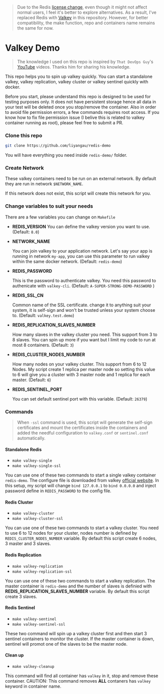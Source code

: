 > Due to the Redis [license change](https://redis.io/blog/redis-adopts-dual-source-available-licensing/), even though it might not affect normal users, I feel it's better to explore alternatives. As a result, I've replaced Redis with [Valkey](https://valkey.io/) in this repository. However, for better compatibility, the make function, repo and containers name remains the same for now.

# Valkey Demo

> The knowledge I used on this repo is inspired by `That DevOps Guy`'s [YouTube](https://www.youtube.com/channel/UCFe9-V_rN9nLqVNiI8Yof3w) videos. Thanks him for sharing his knowledge.

This repo helps you to spin up valkey quickly. You can start a standalone valkey, valkey replication, valkey cluster or valkey sentinel quickly with docker.

Before you start, please understand this repo is designed to be used for testing purposes only. It does not have persistent storage hence all data in your test will be deleted once you stop/remove the container. Also in order to avoid file permission errors, a few commands requires root access. If you know how to fix file permission issue (I belive this is related to valkey container running as root), please feel free to submit a PR.

### Clone this repo

```bash
git clone https://github.com/liyangau/redis-demo
```

You will have everything you need inside `redis-demo/` folder.

### Create Network

These valkey containers need to be run on an external network. By default they are run in network `$NETWORK_NAME`.

If this network does not exist, this script will create this network for you.

### Change variables to suit your needs

There are a few variables you can change on `Makefile`

- **REDIS_VERSION**
  You can define the valkey version you want to use. (Default: `8.0`)

- **NETWORK_NAME**

  You can join valkey to your application network. Let's say your app is running in network `my-app`, you can use this parameter to run valkey within the same docker network. (Default: `redis-demo`)

- **REDIS_PASSWORD**

  This is the password to authenticate valkey. You need this password to authenicate with `valkey-cli`. (Default: `A-SUPER-STRONG-DEMO-PASSWORD` )

- **REDIS_SSL_CN**

  Common name of the SSL certificate. change it to anything suit your system, it is self-sign and won't be trusted  unless your system choose to. (Default: `valkey.test.demo`)

- **REDIS_REPLICATION_SLAVES_NUMBER**

  How many slaves in the valkey cluster you need. This support from 3 to 8 slaves. You can spin up more if you want but I limit my code to run at most 8 containers. (Default: `3`)

- **REDIS_CLUSTER_NODES_NUMBER**

  How many nodes on your valkey cluster. This support from 6 to 12 Nodes. My script create 1 replica per master node so setting this value to 6 will give you a cluster with 3 master node and 1 replica for each master. (Default: `6`)

- **REDIS_SENTINEL_PORT**

  You can set default sentinel port with this variable. (Default: `26379`)

### Commands

> When `-ssl` command is used, this script will generate the self-sign certificates and mount the certificates inside the containers and added the needful configuration to `valkey.conf` or `sentinel.conf` automatically.

#### Standalone Redis

- `make valkey-single`
- `make valkey-single-ssl`

You can use one of these two commands to start a single valkey container `redis-demo`. The configure file is downloaded from valkey [official website](https://github.com/valkey-io/valkey/blob/unstable/valkey.conf). In this setup, my script will change `bind 127.0.0.1` to `bind 0.0.0.0` and inject password define in `REDIS_PASSWORD` to the config file.

#### Redis Cluster

- `make valkey-cluster`
- `make valkey-cluster-ssl`

You can use one of these two commands to start a valkey cluster. You need to use 6 to 12 nodes for your cluster, nodes number is defined by `REDIS_CLUSTER_NODES_NUMBER` variable. By default this script create 6 nodes, 3 master and 3 slaves.

#### Redis Replication

- `make valkey-replication`
- `make valkey-replication-ssl`

You can use one of these two commands to start a valkey replication. The master container is `redis-demo` and the number of slaves is definied with **REDIS_REPLICATION_SLAVES_NUMBER** variable. By default this script create 3 slaves.

#### Redis Sentinel

- `make valkey-sentinel`
- `make valkey-sentinel-ssl`

These two command will spin up a valkey cluster first and then start 3 sentinel containers to monitor the cluster. If the master container  is down, sentinel will promot one of the slaves to be the master node.

#### Clean up

- `make valkey-cleanup`

This command will find all container has `valkey` in it, stop and remove these container. CAUTION: This command removes **ALL** contaners has `valkey` keyword in container name.